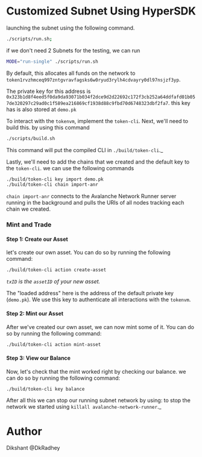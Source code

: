 # Customized Subnet Using HyperSDK

<p >launching the subnet using the following command.</p>

```bash
./scripts/run.sh;
```


if we don't need 2 Subnets for the testing, we can run 
 
 ```bash
MODE="run-single" ./scripts/run.sh
```



By default, this allocates all funds on the network to `token1rvzhmceq997zntgvravfagsks6w0ryud3rylh4cdvayry0dl97nsjzf3yp`.

The private key for this address is
`0x323b1d8f4eed5f0da9da93071b034f2dce9d2d22692c172f3cb252a64ddfafd01b057de320297c29ad0c1f589ea216869cf1938d88c9fbd70d6748323dbf2fa7`.
this key has is also stored at `demo.pk`




To  interact with the `tokenvm`, implement the `token-cli`.
Next, we'll need to build this. by using this command

```bash
./scripts/build.sh
```

This command will put the compiled CLI in `./build/token-cli`._

Lastly, we'll need to add the chains that we created and the default key to the
`token-cli`. we can use the following commands

```bash
./build/token-cli key import demo.pk
./build/token-cli chain import-anr
```


`chain import-anr` connects to the Avalanche Network Runner server running in
the background and pulls the URIs of all nodes tracking each chain we
created.

### Mint and Trade
#### Step 1: Create our Asset
let's create our own asset. You can do so by running the following command:

```bash
./build/token-cli action create-asset
```

_`txID` is the `assetID` of your new asset._

The "loaded address" here is the address of the default private key (`demo.pk`). We
use this key to authenticate all interactions with the `tokenvm`.

#### Step 2: Mint our Asset
After we've created our own asset, we can now mint some of it. You can do so by
running the following command:
```bash
./build/token-cli action mint-asset
```

#### Step 3: View our Balance
Now, let's check that the mint worked right by checking our balance. we can do
so by running the following command:

```bash
./build/token-cli key balance
```

After all this we can stop our running subnet network by using: 
 to stop the network we started using
`killall avalanche-network-runner`._

# Author
Dikshant @DkRadhey


